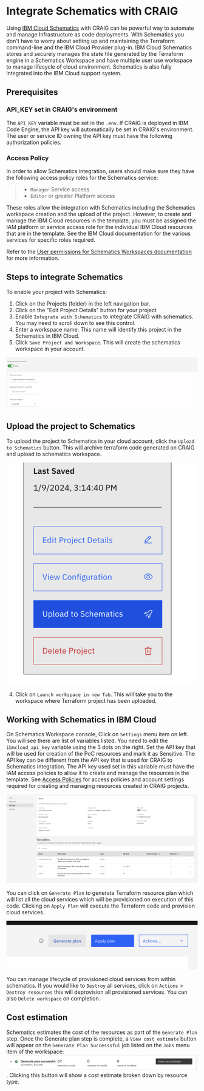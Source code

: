 # Integrate Schematics with CRAIG
Using [IBM Cloud Schematics](https://cloud.ibm.com/docs/schematics?topic=schematics-getting-started) with CRAIG can be powerful way to automate and manage Infrastructure as code deployments. With Schematics you don't have to worry about setting up and maintaining the Terraform command-line and the IBM Cloud Provider plug-in. IBM Cloud Schematics stores and securely manages the state file generated by the Terraform engine in a Schematics Workspace and have multiple user use workspace to manage lifecycle of cloud environment. Schematics is also fully integrated into the IBM Cloud support system. 

## Prerequisites

### API_KEY set in CRAIG's environment
The `API_KEY` variable must be set in the `.env`. If CRAIG is deployed in IBM Code Engine, the API key will automatically be set in CRAIG's environment. The user or service ID owning the API key must have the following authorization policies.

### Access Policy
In order to allow Schematics integration, users should make sure they have the following access policy roles for the Schematics service:
>* `Manager` Service access
>* `Editor` or greater Platform access

These roles allow the integration with Schematics including the Schematics workspace creation and the upload of the project. However, to create and manage the IBM Cloud resources in the template, you must be assigned the IAM platform or service access role for the individual IBM Cloud resources that are in the template. See the IBM Cloud documentation for the various services for specific roles required.

Refer to the [User permissions for Schematics Workspaces documentation](https://cloud.ibm.com/docs/schematics?topic=schematics-access) for more information.


## Steps to integrate Schematics
To enable your project with Schematics:
1) Click on the Projects (folder) in the left navigation bar.
2) Click on the "Edit Project Details" button for your project
3) Enable `Integrate with Schematics` to integrate CRAIG with schematics. You may need to scroll down to see this control.
4) Enter a workspace name. This name will identify this project in the Schematics in IBM Cloud.
5) Click `Save Project and Workspace`. This will create the schematics workspace in your account.

![update-project-enable-schematics](images/Update-project-enable-schematics.png)

## Upload the project to Schematics
To upload the project to Schematics in your cloud account, click the `Upload to Schematics` button. This will archive terraform code generated on CRAIG and upload to schematics workspace. 

![Upload to Schematics](images/Upload-to-schematics.png)

4) Click on `Launch workspace in new Tab`. This will take you to the workspace where Terraform project has been uploaded. 

## Working with Schematics in IBM Cloud
On Schematics Workspace console, Click on `Settings` menu item on left. You will see there are list of variables listed. You need to edit the `ibmcloud_api_key` variable using the 3 dots on the right. Set the API key that will be used for creation of the PoC resources and mark it as Sensitive. The API key can be different from the API key that is used for CRAIG to Schematics integration. The API key used set in this variable must have the IAM access policies to allow it to create and manage the resources in the template. See [Access Policies](access-policies.md) for access policies and account settings required for creating and managing resources created in CRAIG projects.

![Schematics Settings page](images/schematics-setting-page.png)

You can click on `Generate Plan` to generate Terraform resource plan which will list all the cloud services which will be provisioned on execution of this code. Clicking on `Apply Plan` will execute the Terraform code and provision cloud services. 

![Schematics Settings page](images/schematics-actions.png)

You can manage lifecycle of provisioned cloud services from within schematics. If you would like to `Destroy` all services, click on `Actions` > `Destroy resources` this will deprovision all provisioned services. You can also `Delete workspace` on completion. 

## Cost estimation
Schematics estimates the cost of the resources as part of the `Generate Plan` step. Once the Generate plan step is complete, a `View cost estimate` button will appear on the `Generate Plan Successsful` job listed on the `Jobs` menu item of the workspace: ![cost estimate button](images/schematics-cost-estimate.png). Clicking this button will show a cost estimate broken down by resource type.
